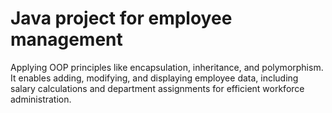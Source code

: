 # Java project for employee management

Applying OOP principles like encapsulation, inheritance, and polymorphism. It enables adding, modifying, and displaying employee data, including salary calculations and department assignments for efficient workforce administration.